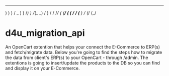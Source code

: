  __   ___   _   ___ ___   _                     _       
 ) )   )   / _   )   )   /_)  )    /_(_   \_)  / )  / / 
/_/  _(_  (__/ _(_  (   / /  (__      )    /  (_/  (_/  

# d4u_migration_api #
An OpenCart extention that helps your connect the E-Commerce to ERP(s) and fetch/migrate data.
Below you're going to find the steps how to migrate the data from client's ERP(s) to your OpenCart -
through /admin. The extentions is going to insert/update the products to the DB so you can
find and display it on your E-Commerce.


